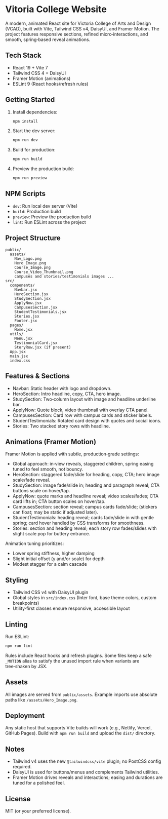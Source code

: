 # Vitoria College Website

A modern, animated React site for Victoria College of Arts and Design (VCAD), built with Vite, Tailwind CSS v4, DaisyUI, and Framer Motion. The project features responsive sections, refined micro‑interactions, and smooth, spring‑based reveal animations.

## Tech Stack

- React 19 + Vite 7
- Tailwind CSS 4 + DaisyUI
- Framer Motion (animations)
- ESLint 9 (React hooks/refresh rules)

## Getting Started

1. Install dependencies:
   ```bash
   npm install
   ```
2. Start the dev server:
   ```bash
   npm run dev
   ```
3. Build for production:
   ```bash
   npm run build
   ```
4. Preview the production build:
   ```bash
   npm run preview
   ```

## NPM Scripts

- `dev`: Run local dev server (Vite)
- `build`: Production build
- `preview`: Preview the production build
- `lint`: Run ESLint across the project

## Project Structure

```
public/
  assets/
    Nav_Logo.png
    Hero_Image.png
    Course_Image.png
    Course_Video_Thumbnail.png
    campuses and stories/testimonials images ...
src/
  components/
    Navbar.jsx
    HeroSection.jsx
    StudySection.jsx
    ApplyNow.jsx
    CampusesSection.jsx
    StudentTestimonials.jsx
    Stories.jsx
    Footer.jsx
  pages/
    Home.jsx
  utils/
    Menu.jsx
    TestimonialCard.jsx
    StoryRow.jsx (if present)
  App.jsx
  main.jsx
  index.css
```

## Features & Sections

- Navbar: Static header with logo and dropdown.
- HeroSection: Intro headline, copy, CTA, hero image.
- StudySection: Two‑column layout with image and headline underline bar.
- ApplyNow: Quote block, video thumbnail with overlay CTA panel.
- CampusesSection: Card row with campus cards and sticker labels.
- StudentTestimonials: Rotated card design with quotes and social icons.
- Stories: Two stacked story rows with headline.

## Animations (Framer Motion)

Framer Motion is applied with subtle, production‑grade settings:

- Global approach: in‑view reveals, staggered children, spring easing tuned to feel smooth, not bouncy.
- HeroSection: staggered fade/slide for heading, copy, CTA; hero image scale/fade reveal.
- StudySection: image fade/slide in; heading and paragraph reveal; CTA buttons scale on hover/tap.
- ApplyNow: quote marks and headline reveal; video scales/fades; CTA card lifts in; CTA button scales on hover/tap.
- CampusesSection: section reveal; campus cards fade/slide; (stickers can float; may be static if adjusted later).
- StudentTestimonials: heading reveal; cards fade/slide in with gentle spring; card hover handled by CSS transforms for smoothness.
- Stories: section and heading reveal; each story row fades/slides with slight scale pop for buttery entrance.

Animation tuning prioritizes:

- Lower spring stiffness, higher damping
- Slight initial offset (y and/or scale) for depth
- Modest stagger for a calm cascade

## Styling

- Tailwind CSS v4 with DaisyUI plugin
- Global styles in `src/index.css` (Inter font, base theme colors, custom breakpoints)
- Utility‑first classes ensure responsive, accessible layout

## Linting

Run ESLint:

```bash
npm run lint
```

Rules include React hooks and refresh plugins. Some files keep a safe `_MOTION` alias to satisfy the unused import rule when variants are tree‑shaken by JSX.

## Assets

All images are served from `public/assets`. Example imports use absolute paths like `/assets/Hero_Image.png`.

## Deployment

Any static host that supports Vite builds will work (e.g., Netlify, Vercel, GitHub Pages). Build with `npm run build` and upload the `dist/` directory.

## Notes

- Tailwind v4 uses the new `@tailwindcss/vite` plugin; no PostCSS config required.
- DaisyUI is used for buttons/menus and complements Tailwind utilities.
- Framer Motion drives reveals and interactions; easing and durations are tuned for a polished feel.

## License

MIT (or your preferred license).
